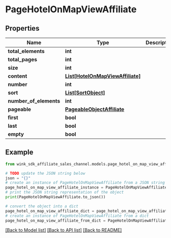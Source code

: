 # PageHotelOnMapViewAffiliate


## Properties

Name | Type | Description | Notes
------------ | ------------- | ------------- | -------------
**total_elements** | **int** |  | [optional] 
**total_pages** | **int** |  | [optional] 
**size** | **int** |  | [optional] 
**content** | [**List[HotelOnMapViewAffiliate]**](HotelOnMapViewAffiliate.md) |  | [optional] 
**number** | **int** |  | [optional] 
**sort** | [**List[SortObject]**](SortObject.md) |  | [optional] 
**number_of_elements** | **int** |  | [optional] 
**pageable** | [**PageableObjectAffiliate**](PageableObjectAffiliate.md) |  | [optional] 
**first** | **bool** |  | [optional] 
**last** | **bool** |  | [optional] 
**empty** | **bool** |  | [optional] 

## Example

```python
from wink_sdk_affiliate_sales_channel.models.page_hotel_on_map_view_affiliate import PageHotelOnMapViewAffiliate

# TODO update the JSON string below
json = "{}"
# create an instance of PageHotelOnMapViewAffiliate from a JSON string
page_hotel_on_map_view_affiliate_instance = PageHotelOnMapViewAffiliate.from_json(json)
# print the JSON string representation of the object
print(PageHotelOnMapViewAffiliate.to_json())

# convert the object into a dict
page_hotel_on_map_view_affiliate_dict = page_hotel_on_map_view_affiliate_instance.to_dict()
# create an instance of PageHotelOnMapViewAffiliate from a dict
page_hotel_on_map_view_affiliate_from_dict = PageHotelOnMapViewAffiliate.from_dict(page_hotel_on_map_view_affiliate_dict)
```
[[Back to Model list]](../README.md#documentation-for-models) [[Back to API list]](../README.md#documentation-for-api-endpoints) [[Back to README]](../README.md)


